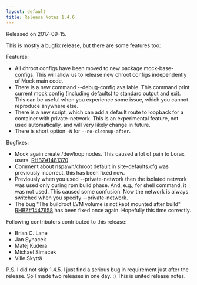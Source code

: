 ```yaml
---
layout: default
title: Release Notes 1.4.6
---
```


Released on 2017-09-15.

This is mostly a bugfix release, but there are some features too:

Features:

* All chroot configs have been moved to new package mock-base-configs. This will allow us to release new chroot configs independently of Mock main code.
* There is a new command --debug-config available. This command print current mock config (including defaults) to standard output and exit. This can be useful when you experience some issue, which you cannot reproduce anywhere else.
* There is a new script, which can add a default route to loopback for a container with private-network. This is an experimental feature, not used automatically, and will very likely change in future.
* There is short option `-N` for `--no-cleanup-after`.


Bugfixes:

* Mock again create /dev/loop nodes. This caused a lot of pain to Lorax users. [RHBZ#1481370](https://bugzilla.redhat.com/show_bug.cgi?id=1481370)
* Comment about nspawn/chroot default in site-defaults.cfg was previously incorrect, this has been fixed now.
* Previously when you used --private-network then the isolated network was used only during rpm build phase. And, e.g., for shell command, it was not used. This caused some confusion. Now the network is always switched when you specify --private-network.
* The bug "The buildroot LVM volume is not kept mounted after build" [RHBZ#1447658](https://bugzilla.redhat.com/show_bug.cgi?id=1447658) has been fixed once again. Hopefully this time correctly.

Following contributors contributed to this release:

* Brian C. Lane
* Jan Synacek
* Matej Kudera
* Michael Simacek
* Ville Skyttä

P.S. I did not skip 1.4.5. I just find a serious bug in requirement just after the release. So I made two releases in one day. :) This is united release notes.
